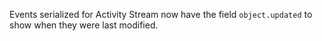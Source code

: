 Events serialized for Activity Stream now have the field `object.updated` to show when they were last modified.
